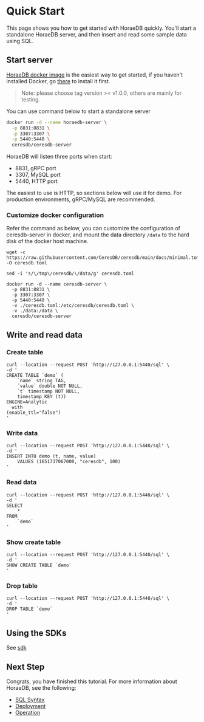 # Quick Start

This page shows you how to get started with HoraeDB quickly. You'll start a standalone HoraeDB server, and then insert and read some sample data using SQL.

## Start server

[HoraeDB docker image](https://hub.docker.com/r/ceresdb/ceresdb-server) is the easiest way to get started, if you haven't installed Docker, go [there](https://www.docker.com/products/docker-desktop/) to install it first.

> Note: please choose tag version >= v1.0.0, others are mainly for testing.

You can use command below to start a standalone server

```bash
docker run -d --name horaedb-server \
  -p 8831:8831 \
  -p 3307:3307 \
  -p 5440:5440 \
  ceresdb/ceresdb-server
```

HoraeDB will listen three ports when start:

- 8831, gRPC port
- 3307, MySQL port
- 5440, HTTP port

The easiest to use is HTTP, so sections below will use it for demo. For production environments, gRPC/MySQL are recommended.

### Customize docker configuration

Refer the command as below, you can customize the configuration of ceresdb-server in docker, and mount the data directory `/data` to the hard disk of the docker host machine.

```
wget -c https://raw.githubusercontent.com/CeresDB/ceresdb/main/docs/minimal.toml -O ceresdb.toml

sed -i 's/\/tmp\/ceresdb/\/data/g' ceresdb.toml

docker run -d --name ceresdb-server \
  -p 8831:8831 \
  -p 3307:3307 \
  -p 5440:5440 \
  -v ./ceresdb.toml:/etc/ceresdb/ceresdb.toml \
  -v ./data:/data \
  ceresdb/ceresdb-server
```

## Write and read data

### Create table

```shell
curl --location --request POST 'http://127.0.0.1:5440/sql' \
-d '
CREATE TABLE `demo` (
    `name` string TAG,
    `value` double NOT NULL,
    `t` timestamp NOT NULL,
    timestamp KEY (t))
ENGINE=Analytic
  with
(enable_ttl="false")
'
```

### Write data

```shell
curl --location --request POST 'http://127.0.0.1:5440/sql' \
-d '
INSERT INTO demo (t, name, value)
    VALUES (1651737067000, "ceresdb", 100)
'
```

### Read data

```shell
curl --location --request POST 'http://127.0.0.1:5440/sql' \
-d '
SELECT
    *
FROM
    `demo`
'
```

### Show create table

```shell
curl --location --request POST 'http://127.0.0.1:5440/sql' \
-d '
SHOW CREATE TABLE `demo`
'
```

### Drop table

```shell
curl --location --request POST 'http://127.0.0.1:5440/sql' \
-d '
DROP TABLE `demo`
'
```

## Using the SDKs

See [sdk](./sdk/README.md)

## Next Step

Congrats, you have finished this tutorial. For more information about HoraeDB, see the following:

- [SQL Syntax](sql/README.md)
- [Deployment](cluster_deployment/README.md)
- [Operation](operation/README.md)
